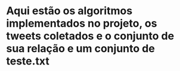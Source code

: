 # Aqui estão os algoritmos implementados no projeto, os tweets coletados e o conjunto de sua relação e um conjunto de teste.txt
